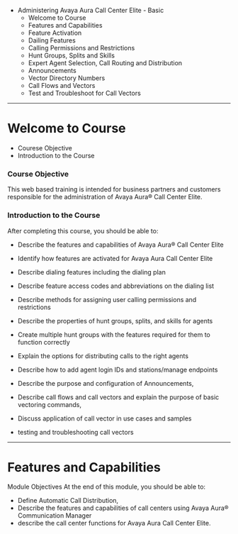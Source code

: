 
- Administering Avaya Aura Call Center Elite - Basic
  - Welcome to Course
  - Features and Capabilities
  - Feature Activation
  - Dailing Features
  - Calling Permissions and Restrictions
  - Hunt Groups, Splits and Skills
  - Expert Agent Selection, Call Routing and Distribution
  - Announcements
  - Vector Directory Numbers
  - Call Flows and Vectors
  - Test and Troubleshoot for Call Vectors
  
**************************************************************

# Welcome to Course

- Courese Objective
- Introduction to the Course

### Course Objective
This web based training is intended for business partners and customers responsible for the administration of Avaya Aura® Call Center Elite.

### Introduction to the Course
After completing this course, you should be able to:

- Describe the features and capabilities of Avaya Aura® Call Center Elite
- Identify how features are activated for Avaya Aura Call Center Elite
- Describe dialing features including the dialing plan
- Describe feature access codes and abbreviations on the dialing list
- Describe methods for assigning user calling permissions and restrictions
- Describe the properties of hunt groups, splits, and skills for agents
- Create multiple hunt groups with the features required for them to function correctly
- Explain the options for distributing calls to the right agents
- Describe how to add agent login IDs and stations/manage endpoints

- Describe the purpose and configuration of Announcements,
- Describe call flows and call vectors and explain the purpose of basic vectoring commands,
- Discuss application of call vector in use cases and samples
- testing and troubleshooting call vectors


**************************************************************


# Features and Capabilities

Module Objectives
At the end of this module, you should be able to:
- Define Automatic Call Distribution,
- Describe the features and capabilities of call centers using Avaya Aura® Communication Manager 
- describe the call center functions for Avaya Aura Call Center Elite.











